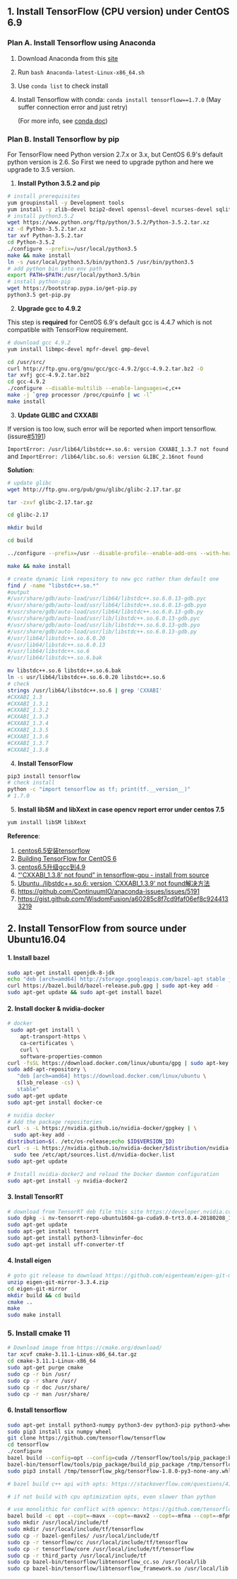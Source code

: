 ## 1. Install TensorFlow (CPU version) under CentOS 6.9

### Plan A. Install Tensorflow using Anaconda

1. Download Anaconda from this [site](https://www.anaconda.com/download/#linux)

2. Run `bash Anaconda-latest-Linux-x86_64.sh`

3. Use `conda list` to check install

4. Install Tensorflow with conda: `conda install tensorflow==1.7.0` (May suffer connection error and just retry)

   (For more info, see [conda doc](https://conda.io/docs/installation.html))

### Plan B. Install Tensorflow by pip

For TensorFlow need Python version 2.7.x or 3.x, but CentOS 6.9's default python version is 2.6. So First we need to upgrade python and here we upgrade to 3.5 version.

1. **Install Python 3.5.2 and pip**
```bash
# install prerequisites
yum groupinstall -y Development tools
yum install -y zlib-devel bzip2-devel openssl-devel ncurses-devel sqlite-devel readline-devel tk-devel gdbm-devel db4-devel libpcap-devel xz-devel
# install python3.5.2
wget https://www.python.org/ftp/python/3.5.2/Python-3.5.2.tar.xz
xz -d Python-3.5.2.tar.xz
tar xvf Python-3.5.2.tar
cd Python-3.5.2
./configure --prefix=/usr/local/python3.5
make && make install
ln -s /usr/local/python3.5/bin/python3.5 /usr/bin/python3.5
# add python bin into env path
export PATH=$PATH:/usr/local/python3.5/bin
# install python-pip
wget https://bootstrap.pypa.io/get-pip.py
python3.5 get-pip.py
```

2. **Upgrade gcc to 4.9.2**

This step is **required** for CentOS 6.9's default gcc is 4.4.7 which is not compatible with TensorFlow requirement. 

```bash
# download gcc 4.9.2
yum install libmpc-devel mpfr-devel gmp-devel

cd /usr/src/
curl http://ftp.gnu.org/gnu/gcc/gcc-4.9.2/gcc-4.9.2.tar.bz2 -O
tar xvfj gcc-4.9.2.tar.bz2
cd gcc-4.9.2
./configure --disable-multilib --enable-languages=c,c++
make -j `grep processor /proc/cpuinfo | wc -l`
make install
```



3. **Update GLIBC and CXXABI**

If version is too low, such error will be reported when import tensorflow. (issure[#5191](https://github.com/ContinuumIO/anaconda-issues/issues/5191))

`ImportError: /usr/lib64/libstdc++.so.6: version CXXABI_1.3.7 not found ` and `ImportError: /lib64/libc.so.6: version GLIBC_2.16not found`

**Solution**:  

```bash
# update glibc 
wget http://ftp.gnu.org/pub/gnu/glibc/glibc-2.17.tar.gz

tar -zxvf glibc-2.17.tar.gz

cd glibc-2.17

mkdir build

cd build

../configure --prefix=/usr --disable-profile--enable-add-ons --with-headers=/usr/include --with-binutils=/usr/bin 

make && make install

# create dynamic link repository to new gcc rather than default one
find / -name "libstdc++.so.*"
#output
#/usr/share/gdb/auto-load/usr/lib64/libstdc++.so.6.0.13-gdb.pyc
#/usr/share/gdb/auto-load/usr/lib64/libstdc++.so.6.0.13-gdb.pyo
#/usr/share/gdb/auto-load/usr/lib64/libstdc++.so.6.0.13-gdb.py
#/usr/share/gdb/auto-load/usr/lib/libstdc++.so.6.0.13-gdb.pyc
#/usr/share/gdb/auto-load/usr/lib/libstdc++.so.6.0.13-gdb.pyo
#/usr/share/gdb/auto-load/usr/lib/libstdc++.so.6.0.13-gdb.py
#/usr/lib64/libstdc++.so.6.0.20
#/usr/lib64/libstdc++.so.6.0.13
#/usr/lib64/libstdc++.so.6
#/usr/lib64/libstdc++.so.6.bak

mv libstdc++.so.6 libstdc++.so.6.bak
ln -s usr/lib64/libstdc++.so.6.0.20 libstdc++.so.6
# check 
strings /usr/lib64/libstdc++.so.6 | grep 'CXXABI'
#CXXABI_1.3
#CXXABI_1.3.1
#CXXABI_1.3.2
#CXXABI_1.3.3
#CXXABI_1.3.4
#CXXABI_1.3.5
#CXXABI_1.3.6
#CXXABI_1.3.7
#CXXABI_1.3.8
```

4. **Install TensorFlow**

```bash
pip3 install tensorflow
# check install 
python -c "import tensorflow as tf; print(tf.__version__)"
# 1.7.0
```

5. **Install libSM and libXext in case opencv report error under centos 7.5**

```bash
yum install libSM libXext
```



**Reference**: 

1. [centos6.5安装tensorflow](https://blog.csdn.net/tyutpanda/article/details/79109855)
2. [Building TensorFlow for CentOS 6](https://blog.abysm.org/2016/06/building-tensorflow-centos-6/)
3. [centos6.5升级gcc到4.9](http://blog.techbeta.me/2015/10/linux-centos6-5-upgrade-gcc/)
4. [“'CXXABI_1.3.8' not found” in tensorflow-gpu - install from source](https://stackoverflow.com/questions/39844772/cxxabi-1-3-8-not-found-in-tensorflow-gpu-install-from-source)
5. [Ubuntu../libstdc++.so.6: version `CXXABI_1.3.9' not found解决方法](https://blog.csdn.net/gaoprincess/article/details/78450587)
6. https://github.com/ContinuumIO/anaconda-issues/issues/5191
7. https://gist.github.com/WisdomFusion/a60285c8f7cd9faf06ef8c9244133219



## 2. Install TensorFlow from source under Ubuntu16.04

#### 1. Install bazel

```bash
sudo apt-get install openjdk-8-jdk
echo "deb [arch=amd64] http://storage.googleapis.com/bazel-apt stable jdk1.8" | sudo tee /etc/apt/sources.list.d/bazel.list
curl https://bazel.build/bazel-release.pub.gpg | sudo apt-key add -
sudo apt-get update && sudo apt-get install bazel
```

#### 2. Install docker & nvidia-docker

```bash
# docker
 sudo apt-get install \
    apt-transport-https \
    ca-certificates \
    curl \
    software-properties-common
curl -fsSL https://download.docker.com/linux/ubuntu/gpg | sudo apt-key add -
sudo add-apt-repository \
   "deb [arch=amd64] https://download.docker.com/linux/ubuntu \
   $(lsb_release -cs) \
   stable"
sudo apt-get update
sudo apt-get install docker-ce

# nvidia docker
# Add the package repositories
curl -s -L https://nvidia.github.io/nvidia-docker/gpgkey | \
  sudo apt-key add -
distribution=$(. /etc/os-release;echo $ID$VERSION_ID)
curl -s -L https://nvidia.github.io/nvidia-docker/$distribution/nvidia-docker.list | \
  sudo tee /etc/apt/sources.list.d/nvidia-docker.list
sudo apt-get update

# Install nvidia-docker2 and reload the Docker daemon configuration
sudo apt-get install -y nvidia-docker2
```

#### 3. Install TensorRT

```bash
# download from TensorRT deb file this site https://developer.nvidia.com/nvidia-tensorrt-download
sudo dpkg -i nv-tensorrt-repo-ubuntu1604-ga-cuda9.0-trt3.0.4-20180208_1-1_amd64.deb
sudo apt-get update
sudo apt-get install tensorrt
sudo apt-get install python3-libnvinfer-doc
sudo apt-get install uff-converter-tf
```

#### 4. Install eigen

```bash
# goto git release to download https://github.com/eigenteam/eigen-git-mirror/releases/tag/3.3.4/
unzip eigen-git-mirror-3.3.4.zip
cd eigen-git-mirror
mkdir build && cd build
cmake ..
make
sudo make install
```

### 5. Install cmake 11

```bash
# Download image from https://cmake.org/download/
tar xcvf cmake-3.11.1-Linux-x86_64.tar.gz
cd cmake-3.11.1-Linux-x86_64
sudo apt-get purge cmake
sudo cp -r bin /usr/
sudo cp -r share /usr/
sudo cp -r doc /usr/share/
sudo cp -r man /usr/share/
```

#### 6. Install tensorflow

```bash
sudo apt-get install python3-numpy python3-dev python3-pip python3-wheel
sudo pip3 install six numpy wheel
git clone https://github.com/tensorflow/tensorflow
cd tensorflow
./configure
bazel build --config=opt --config=cuda //tensorflow/tools/pip_package:build_pip_package
bazel-bin/tensorflow/tools/pip_package/build_pip_package /tmp/tensorflow_pkg
sudo pip3 install /tmp/tensorflow_pkg/tensorflow-1.8.0-py3-none-any.whl

# bazel build c++ api with opts: https://stackoverflow.com/questions/41293077/how-to-compile-tensorflow-with-sse4-2-and-avx-instructions

# if not build with cpu optimization opts, even slower than python

# use monolithic for conflict with opencv: https://github.com/tensorflow/tensorflow/issues/14267
bazel build -c opt --copt=-mavx --copt=-mavx2 --copt=-mfma --copt=-mfpmath=both --copt=-msse4.2 --config=monolithic //tensorflow:libtensorflow_cc.so
sudo mkdir /usr/local/include/tf
sudo mkdir /usr/local/include/tf/tensorflow
sudo cp -r bazel-genfiles/ /usr/local/include/tf
sudo cp -r tensorflow/cc /usr/local/include/tf/tensorflow
sudo cp -r tensorflow/core /usr/local/include/tf/tensorflow
sudo cp -r third_party /usr/local/include/tf
sudo cp bazel-bin/tensorflow/libtensorflow_cc.so /usr/local/lib
sudo cp bazel-bin/tensorflow/libtensorflow_framework.so /usr/local/lib
```

